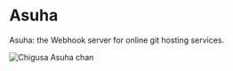# Asuha
Asuha: the Webhook server for online git hosting services.

![Chigusa Asuha chan][1]

[1]: https://ru.myanimeshelf.com/upload/dynamic/2016-07/24/1375382.jpg